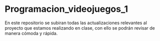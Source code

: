 # Programacion_videojuegos_1
En este repositorio se subiran todas las actualizaciones relevantes al proyecto que estamos realizando en clase, con ello se podrán revisar de manera cómoda y rápida.
